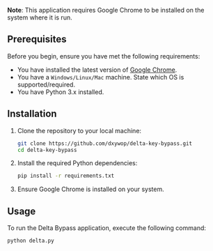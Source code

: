 **Note**: This application requires Google Chrome to be installed on the system where it is run.

## Prerequisites

Before you begin, ensure you have met the following requirements:

- You have installed the latest version of [Google Chrome](https://www.google.com/chrome/).
- You have a `Windows/Linux/Mac` machine. State which OS is supported/required.
- You have Python 3.x installed.

## Installation

1. Clone the repository to your local machine:

    ```bash
    git clone https://github.com/dxywop/delta-key-bypass.git
    cd delta-key-bypass
    ```

2. Install the required Python dependencies:

    ```bash
    pip install -r requirements.txt
    ```

3. Ensure Google Chrome is installed on your system.

## Usage

To run the Delta Bypass application, execute the following command:

```bash
python delta.py
